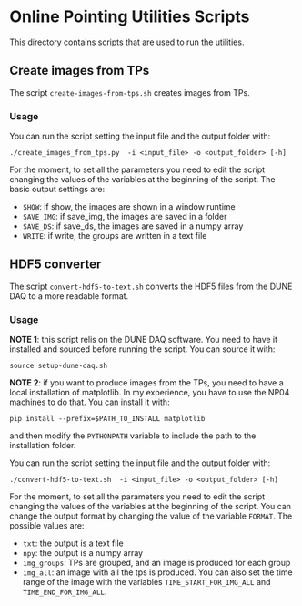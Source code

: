 # Online Pointing Utilities Scripts

This directory contains scripts that are used to run the utilities.

## Create images from TPs

The script `create-images-from-tps.sh` creates images from TPs. 

### Usage
You can run the script setting the input file and the output folder with:
```
./create_images_from_tps.py  -i <input_file> -o <output_folder> [-h]
```

For the moment, to set all the parameters you need to edit the script changing the values of the variables at the beginning of the script.
The basic output settings are:
- `SHOW`: if show, the images are shown in a window runtime
- `SAVE_IMG`: if save_img, the images are saved in a folder
- `SAVE_DS`: if save_ds, the images are saved in a numpy array
- `WRITE`: if write, the groups are written in a text file

## HDF5 converter

The script `convert-hdf5-to-text.sh` converts the HDF5 files from the DUNE DAQ to a more readable format.

### Usage
**NOTE 1**: this script relis on the DUNE DAQ software. You need to have it installed and sourced before running the script. You can source it with:
```
source setup-dune-daq.sh
```

**NOTE 2**: if you want to produce images from the TPs, you need to have a local installation of matplotlib. In my experience, you have to use the NP04 machines to do that. You can install it with:
```
pip install --prefix=$PATH_TO_INSTALL matplotlib
```
and then modify the `PYTHONPATH` variable to include the path to the installation folder.

You can run the script setting the input file and the output folder with:
```
./convert-hdf5-to-text.sh  -i <input_file> -o <output_folder> [-h]
```

For the moment, to set all the parameters you need to edit the script changing the values of the variables at the beginning of the script.
You can change the output format by changing the value of the variable `FORMAT`. The possible values are:
- `txt`: the output is a text file
- `npy`: the output is a numpy array
- `img_groups`: TPs are grouped, and an image is produced for each group
- `img_all`: an image with all the tps is produced. You can also set the time range of the image with the variables `TIME_START_FOR_IMG_ALL` and `TIME_END_FOR_IMG_ALL`.


